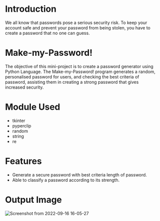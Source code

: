 # Introduction
We all know that passwords pose a serious security risk. To keep your account safe and prevent your password from being stolen, you have to create a password that no one can guess.

# Make-my-Password!
The objective of this mini-project is to create a password generator using Python Language. The Make-my-Password! program generates a random, personalised password for users, and checking the best criteria of password, assisting them in creating a strong password that gives increased security.

# Module Used
* tkinter
* pyperclip 
* random
* string
* re

# Features
* Generate a secure password with best criteria length of password.
* Able to classify a password according to its strength.

# Output Image
![Screenshot from 2022-09-16 16-05-27](https://user-images.githubusercontent.com/63891089/190600891-6d1301fe-ca1a-4d08-a476-9a2621e9c143.png)
